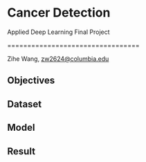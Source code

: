 # Cancer Detection
Applied Deep Learning Final Project

=================================

Zihe Wang, zw2624@columbia.edu

**Objectives**
------------


**Dataset**
------------


**Model**
------------

**Result**
------------

